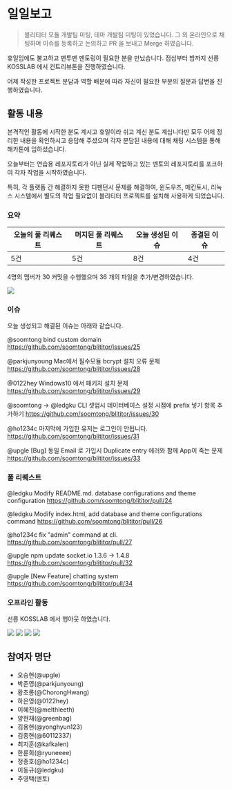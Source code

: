 # 일일보고

> 블리티터 모듈 개발팀 미팅, 테마 개발팀 미팅이 있었습니다. 그 외 온라인으로 채팅하며 이슈를 등록하고 논의하고 PR 을 보내고 Merge 하였습니다.

휴일임에도 불고하고 맨투맨 멘토링이 필요한 분을 만났습니다. 점심부터 밤까지 선릉 KOSSLAB 에서 컨트리뷰톤을 진행하였습니다.

어제 작성한 프로젝트 분담과 역할 배분에 따라 자신이 필요한 부분의 질문과 답변을 진행하였습니다.

## 활동 내용

본격적인 활동에 시작한 분도 계시고 휴일이라 쉬고 계신 분도 계십니다만 모두 어제 정리한 내용을 확인하시고 응답해 주셨으며 각자 분담된 내용에 대해 채팅 시스템을 통해 해카톤에 임하셨습니다.

오늘부터는 연습용 레포지토리가 아닌 실제 작업하고 있는 멘토의 레포지토리를 포크하여 각자 작업을 시작하였습니다.

특히, 각 플랫폼 간 해결하지 못한 디펜던시 문제를 해결하여, 윈도우즈, 매킨토시, 리눅스 시스템에서 별도의 작업 필요없이 블리티터 프로젝트를 설치해 사용하게 되었습니다.

### 요약

| 오늘의 풀 리퀘스트 | 머지된 풀 리퀘스트 | 오늘 생성된 이슈 | 종결된 이슈 |
| --- | --- | --- | --- |
| 5건 | 5건 | 8건 | 4건 |

4명의 멤버가 30 커밋을 수행했으며 36 개의 파일을 추가/변경하였습니다.

![](https://dl.dropboxusercontent.com/u/53671575/kosshack2016-team8-2016-09-25-1.png)

### 이슈

오늘 생성되고 해결된 이슈는 아래와 같습니다.

@soomtong
bind custom domain https://github.com/soomtong/blititor/issues/25

@parkjunyoung
Mac에서 필수모듈 bcrypt 설치 오류 문제 https://github.com/soomtong/blititor/issues/28

@0122hey
Windows10 에서 패키지 설치 문제 https://github.com/soomtong/blititor/issues/29

@soomtong -> @ledgku
CLI 셋업시 데이터베이스 설정 시점에 prefix 넣기 항목 추가하기 https://github.com/soomtong/blititor/issues/30

@ho1234c 
마지막에 가입한 유저는 로그인이 안됩니다. https://github.com/soomtong/blititor/issues/31

@upgle 
[Bug] 동일 Email 로 가입시 Duplicate entry 에러와 함께 App이 죽는 문제 https://github.com/soomtong/blititor/issues/33

### 풀 리퀘스트

@ledgku 
Modify README.md. database configurations and theme configuration https://github.com/soomtong/blititor/pull/24

@ledgku 
Modify index.html, add database and theme configurations command https://github.com/soomtong/blititor/pull/26

@ho1234c 
fix "admin" command at cli. https://github.com/soomtong/blititor/pull/27

@upgle 
npm update socket.io 1.3.6 -> 1.4.8 https://github.com/soomtong/blititor/pull/32

@upgle 
[New Feature] chatting system https://github.com/soomtong/blititor/pull/34

### 오프라인 활동

선릉 KOSSLAB 에서 행아웃 하였습니다.

![](https://dl.dropboxusercontent.com/u/53671575/kosshack2016-team8-2016-09-25-2.png)
![](https://dl.dropboxusercontent.com/u/53671575/kosshack2016-team8-2016-09-25-4.png)
![](https://dl.dropboxusercontent.com/u/53671575/kosshack2016-team8-2016-09-25-3.png)
![](https://dl.dropboxusercontent.com/u/53671575/kosshack2016-team8-2016-09-25-5.png)


## 참여자 명단

- 오승현(@upgle)
- 박준영(@parkjunyoung)
- 황초롱(@ChorongHwang)
- 하은영(@0122hey)
- 이혜진(@melthleeth)
- 양현재(@greenbag)
- 김용현(@yonghyun123)
- 김종현(@60112337)
- 최지훈(@kafkalen)
- 한륜희(@ryuneeee)
- 정종호(@ho1234c)
- 이동규(@ledgku)
- 주영택(멘토)



